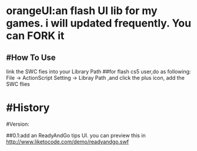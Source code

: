 orangeUI:an flash UI lib for my games. i will updated frequently. You can FORK it
========
#How To Use
---
link the SWC fies into your Library Path
##for flash cs5 user,do as following:
File -> ActionScript Setting -> Libray Path ,and click the plus icon, add the SWC flies

#History
===
#Version:

##0.1:add an ReadyAndGo tips UI. you can preview this in http://www.liketocode.com/demo/readyandgo.swf


